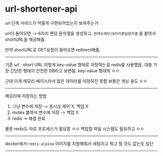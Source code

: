 # url-shortener-api

url 단축 서비스가 어떻게 구현되어있는지 보여주는거

url이 들어오면 -> 6자리 랜덤 문자열을 생성하고, `현재도메인/6자리랜덤문자열` 을 붙여서 shortURL을 제공해줌.

만약 shortURL로 GET요청이 들어오면 redirect해줌.

---

기존 url : short URL
이렇게 key-value 형태로 저장하는걸 redis를 사용했음.
대충 가장 간단한 형태의 안전한 DB라고 보면됨. key-value 형태의 ㅇㅇ

근데 이게 메모리 베이스라서 많은 데이터를 저장하진 못함 보통은 캐싱 용도 ㅇㅇ

---

메모리에 저장하는 방법

1. 그냥 변수에 저장 -> 동시성 제어 X, 백업 X
2. mutex 붙여서 변수에 저장 -> 백업 X
3. redis -> 해결 완료

물론 redis도 따로 프로세스가 필요함 ㅇㅇ 백업할 파일 시스템도 필요하고 ㅇㅇ

---

docker에서 `redis:alpine` 이미지를 지원해줘서 세팅이고 뭐고 할 것도 없는듯 일단

---

